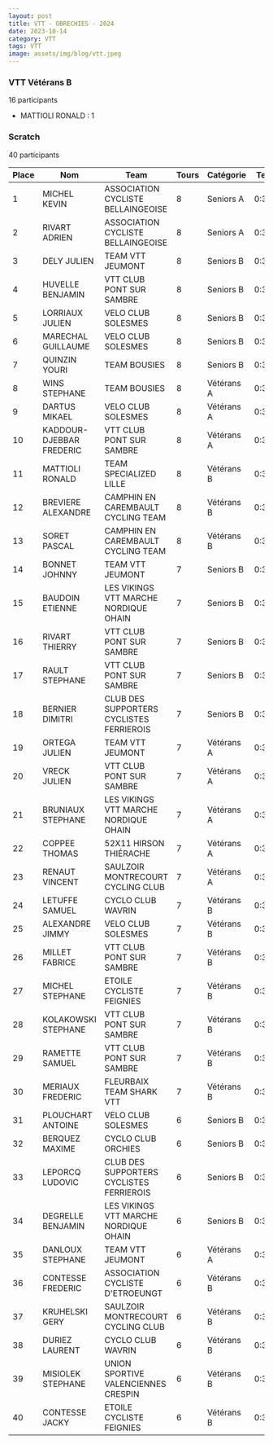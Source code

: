 ```yaml
---
layout: post
title: VTT - OBRECHIES - 2024
date: 2023-10-14
category: VTT
tags: VTT
image: assets/img/blog/vtt.jpeg
---
```


### VTT Vétérans B
16 participants
- MATTIOLI RONALD : 1

### Scratch
40 participants

| Place | Nom | Team | Tours | Catégorie | Temps |
|---|---|---|---|---|---|
| 1 | MICHEL KEVIN | ASSOCIATION CYCLISTE BELLAINGEOISE | 8 | Seniors A | 0:38:53 |
| 2 | RIVART ADRIEN | ASSOCIATION CYCLISTE BELLAINGEOISE | 8 | Seniors A | 0:38:53 |
| 3 | DELY JULIEN | TEAM VTT JEUMONT | 8 | Seniors B | 0:38:53 |
| 4 | HUVELLE BENJAMIN | VTT  CLUB PONT SUR SAMBRE | 8 | Seniors B | 0:38:53 |
| 5 | LORRIAUX JULIEN | VELO CLUB SOLESMES | 8 | Seniors B | 0:38:53 |
| 6 | MARECHAL GUILLAUME | VELO CLUB SOLESMES | 8 | Seniors B | 0:38:53 |
| 7 | QUINZIN YOURI | TEAM BOUSIES | 8 | Seniors B | 0:38:53 |
| 8 | WINS STEPHANE | TEAM BOUSIES | 8 | Vétérans A | 0:38:53 |
| 9 | DARTUS MIKAEL | VELO CLUB SOLESMES | 8 | Vétérans A | 0:38:53 |
| 10 | KADDOUR-DJEBBAR FREDERIC | VTT  CLUB PONT SUR SAMBRE | 8 | Vétérans A | 0:38:53 |
| 11 | MATTIOLI RONALD | TEAM SPECIALIZED LILLE | 8 | Vétérans B | 0:38:53 |
| 12 | BREVIERE ALEXANDRE | CAMPHIN EN CAREMBAULT CYCLING TEAM | 8 | Vétérans B | 0:38:53 |
| 13 | SORET PASCAL | CAMPHIN EN CAREMBAULT CYCLING TEAM | 8 | Vétérans B | 0:38:53 |
| 14 | BONNET JOHNNY | TEAM VTT JEUMONT | 7 | Seniors B | 0:38:53 |
| 15 | BAUDOIN ETIENNE | LES VIKINGS VTT MARCHE NORDIQUE OHAIN | 7 | Seniors B | 0:38:53 |
| 16 | RIVART THIERRY | VTT  CLUB PONT SUR SAMBRE | 7 | Seniors B | 0:38:53 |
| 17 | RAULT STEPHANE | VTT  CLUB PONT SUR SAMBRE | 7 | Seniors B | 0:38:53 |
| 18 | BERNIER DIMITRI | CLUB DES SUPPORTERS CYCLISTES FERRIEROIS | 7 | Seniors B | 0:38:53 |
| 19 | ORTEGA JULIEN | TEAM VTT JEUMONT | 7 | Vétérans A | 0:38:53 |
| 20 | VRECK JULIEN | VTT  CLUB PONT SUR SAMBRE | 7 | Vétérans A | 0:38:53 |
| 21 | BRUNIAUX STEPHANE | LES VIKINGS VTT MARCHE NORDIQUE OHAIN | 7 | Vétérans A | 0:38:53 |
| 22 | COPPEE THOMAS | 52X11 HIRSON THIÉRACHE | 7 | Vétérans A | 0:38:53 |
| 23 | RENAUT VINCENT | SAULZOIR MONTRECOURT CYCLING CLUB | 7 | Vétérans A | 0:38:53 |
| 24 | LETUFFE SAMUEL | CYCLO CLUB WAVRIN | 7 | Vétérans B | 0:38:53 |
| 25 | ALEXANDRE JIMMY | VELO CLUB SOLESMES | 7 | Vétérans B | 0:38:53 |
| 26 | MILLET FABRICE | VTT  CLUB PONT SUR SAMBRE | 7 | Vétérans B | 0:38:53 |
| 27 | MICHEL STEPHANE | ETOILE CYCLISTE FEIGNIES | 7 | Vétérans B | 0:38:53 |
| 28 | KOLAKOWSKI STEPHANE | VTT  CLUB PONT SUR SAMBRE | 7 | Vétérans B | 0:38:53 |
| 29 | RAMETTE SAMUEL | VTT  CLUB PONT SUR SAMBRE | 7 | Vétérans B | 0:38:53 |
| 30 | MERIAUX FREDERIC | FLEURBAIX TEAM SHARK VTT | 7 | Vétérans B | 0:38:53 |
| 31 | PLOUCHART ANTOINE | VELO CLUB SOLESMES | 6 | Seniors B | 0:38:53 |
| 32 | BERQUEZ MAXIME | CYCLO CLUB ORCHIES | 6 | Seniors B | 0:38:53 |
| 33 | LEPORCQ LUDOVIC | CLUB DES SUPPORTERS CYCLISTES FERRIEROIS | 6 | Seniors B | 0:38:53 |
| 34 | DEGRELLE BENJAMIN | LES VIKINGS VTT MARCHE NORDIQUE OHAIN | 6 | Seniors B | 0:38:53 |
| 35 | DANLOUX STEPHANE | TEAM VTT JEUMONT | 6 | Vétérans A | 0:38:53 |
| 36 | CONTESSE FREDERIC | ASSOCIATION CYCLISTE D'ETROEUNGT | 6 | Vétérans B | 0:38:53 |
| 37 | KRUHELSKI GERY | SAULZOIR MONTRECOURT CYCLING CLUB | 6 | Vétérans B | 0:38:53 |
| 38 | DURIEZ LAURENT | CYCLO CLUB WAVRIN | 6 | Vétérans B | 0:38:53 |
| 39 | MISIOLEK STEPHANE | UNION SPORTIVE VALENCIENNES CRESPIN | 6 | Vétérans B | 0:38:53 |
| 40 | CONTESSE JACKY | ETOILE CYCLISTE FEIGNIES | 6 | Vétérans B | 0:38:53 |

